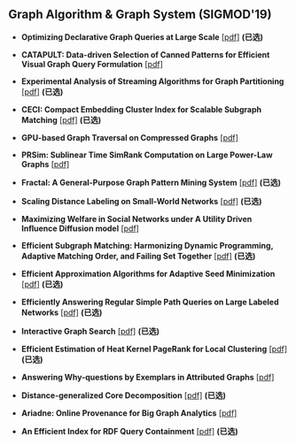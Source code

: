 ## Graph Algorithm & Graph System (SIGMOD'19)

* **Optimizing Declarative Graph Queries at Large Scale** [[pdf]](https://netdb.cis.upenn.edu/papers/graphrex_tr.pdf) **(已选)**

* **CATAPULT: Data-driven Selection of Canned Patterns for Efficient Visual Graph Query Formulation** [[pdf]](https://www.ntu.edu.sg/home/assourav/papers/SIGMOD-19-CATAPULT.pdf)
* **Experimental Analysis of Streaming Algorithms for Graph Partitioning** [[pdf]](https://dl.acm.org/ft_gateway.cfm?id=3300076&ftid=2067515&dwn=1&CFID=143492599&CFTOKEN=a2ad7dd94b42460c-85929616-0C2D-8AD9-7EF31DDDE78C1649) **(已选)**
* **CECI: Compact Embedding Cluster Index for Scalable Subgraph Matching** [[pdf]](https://www2.seas.gwu.edu/~howie/publications/CECI-SIGMOD19.pdf) **(已选)**
* **GPU-based Graph Traversal on Compressed Graphs** [[pdf]](https://dl.acm.org/ft_gateway.cfm?id=3319871&ftid=2067436&dwn=1&CFID=143492599&CFTOKEN=a2ad7dd94b42460c-85929616-0C2D-8AD9-7EF31DDDE78C1649)
* **PRSim: Sublinear Time SimRank Computation on Large Power-Law Graphs** [[pdf]](https://arxiv.org/pdf/1905.02354.pdf)
* **Fractal: A General-Purpose Graph Pattern Mining System** [[pdf]](https://dl.acm.org/ft_gateway.cfm?id=3319875&ftid=2067505&dwn=1&CFID=143492599&CFTOKEN=a2ad7dd94b42460c-85929616-0C2D-8AD9-7EF31DDDE78C1649) **(已选)**
* **Scaling Distance Labeling on Small-World Networks** [[pdf]](https://dl.acm.org/ft_gateway.cfm?id=3319877&ftid=2067460&dwn=1&CFID=143492599&CFTOKEN=a2ad7dd94b42460c-85929616-0C2D-8AD9-7EF31DDDE78C1649) **(已选)**
* **Maximizing Welfare in Social Networks under A Utility Driven Influence Diffusion model** [[pdf]](https://arxiv.org/pdf/1807.02502.pdf)
* **Efficient Subgraph Matching: Harmonizing Dynamic Programming, Adaptive Matching Order, and Failing Set Together** [[pdf]](https://dl.acm.org/ft_gateway.cfm?id=3319880&ftid=2067526&dwn=1&CFID=143492599&CFTOKEN=a2ad7dd94b42460c-85929616-0C2D-8AD9-7EF31DDDE78C1649) **(已选)**
* **Efficient Approximation Algorithms for Adaptive Seed Minimization** [[pdf]](https://dl.acm.org/ft_gateway.cfm?id=3319881&ftid=2067437&dwn=1&CFID=143492599&CFTOKEN=a2ad7dd94b42460c-85929616-0C2D-8AD9-7EF31DDDE78C1649) **(已选)**
* **Efficiently Answering Regular Simple Path Queries on Large Labeled Networks** [[pdf]](http://www.cse.iitd.ernet.in/~srikanta/publication/sigmod-19/sigmod-19.pdf) **(已选)**
* **Interactive Graph Search** [[pdf]](https://www.cse.cuhk.edu.hk/~taoyf/paper/sigmod19.pdf) **(已选)**
* **Efficient Estimation of Heat Kernel PageRank for Local Clustering** [[pdf]](https://arxiv.org/pdf/1904.02707.pdf) **(已选)**
* **Answering Why-questions by Exemplars in Attributed Graphs** [[pdf]](https://dl.acm.org/ft_gateway.cfm?id=3319890&ftid=2067544&dwn=1&CFID=143492599&CFTOKEN=a2ad7dd94b42460c-85929616-0C2D-8AD9-7EF31DDDE78C1649)
* **Distance-generalized Core Decomposition** [[pdf]](https://arxiv.org/pdf/1904.07262.pdf) **(已选)**
* **Ariadne: Online Provenance for Big Graph Analytics** [[pdf]](http://www.sysnet.ucsd.edu/sysnet/miscpapers/ariadne-sigmod19.pdf) 
* **An Efficient Index for RDF Query Containment** [[pdf]](https://dl.acm.org/ft_gateway.cfm?id=3319864&ftid=2067554&dwn=1&CFID=86153805&CFTOKEN=5f010162fd249cd3-4F0FB66F-D6C7-3C8D-779A4E6AEBBAEF5E) **(已选)** 
